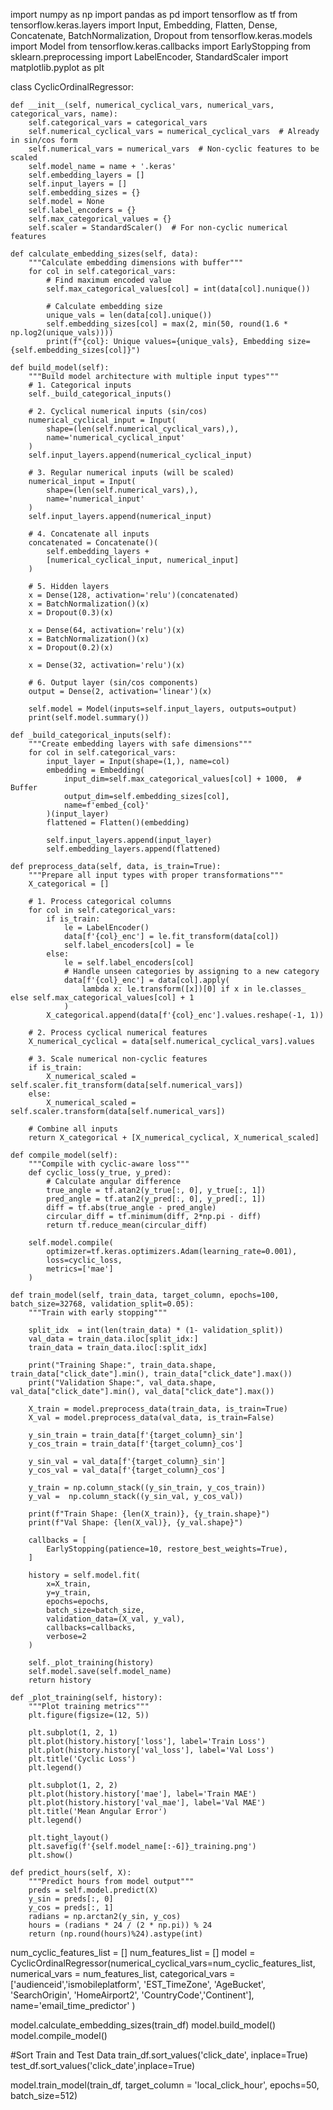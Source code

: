 import numpy as np
import pandas as pd
import tensorflow as tf
from tensorflow.keras.layers import Input, Embedding, Flatten, Dense, Concatenate, BatchNormalization, Dropout
from tensorflow.keras.models import Model
from tensorflow.keras.callbacks import EarlyStopping
from sklearn.preprocessing import LabelEncoder, StandardScaler
import matplotlib.pyplot as plt

class CyclicOrdinalRegressor:
    
    def __init__(self, numerical_cyclical_vars, numerical_vars, categorical_vars, name):
        self.categorical_vars = categorical_vars
        self.numerical_cyclical_vars = numerical_cyclical_vars  # Already in sin/cos form
        self.numerical_vars = numerical_vars  # Non-cyclic features to be scaled
        self.model_name = name + '.keras'
        self.embedding_layers = []
        self.input_layers = []
        self.embedding_sizes = {}
        self.model = None
        self.label_encoders = {}
        self.max_categorical_values = {}
        self.scaler = StandardScaler()  # For non-cyclic numerical features
        
    def calculate_embedding_sizes(self, data):
        """Calculate embedding dimensions with buffer"""
        for col in self.categorical_vars:
            # Find maximum encoded value
            self.max_categorical_values[col] = int(data[col].nunique())
            
            # Calculate embedding size
            unique_vals = len(data[col].unique())
            self.embedding_sizes[col] = max(2, min(50, round(1.6 * np.log2(unique_vals))))
            print(f"{col}: Unique values={unique_vals}, Embedding size={self.embedding_sizes[col]}")

    def build_model(self):
        """Build model architecture with multiple input types"""
        # 1. Categorical inputs
        self._build_categorical_inputs()
        
        # 2. Cyclical numerical inputs (sin/cos)
        numerical_cyclical_input = Input(
            shape=(len(self.numerical_cyclical_vars),), 
            name='numerical_cyclical_input'
        )
        self.input_layers.append(numerical_cyclical_input)
        
        # 3. Regular numerical inputs (will be scaled)
        numerical_input = Input(
            shape=(len(self.numerical_vars),), 
            name='numerical_input'
        )
        self.input_layers.append(numerical_input)
        
        # 4. Concatenate all inputs
        concatenated = Concatenate()(
            self.embedding_layers + 
            [numerical_cyclical_input, numerical_input]
        )
        
        # 5. Hidden layers
        x = Dense(128, activation='relu')(concatenated)
        x = BatchNormalization()(x)
        x = Dropout(0.3)(x)
        
        x = Dense(64, activation='relu')(x)
        x = BatchNormalization()(x)
        x = Dropout(0.2)(x)
        
        x = Dense(32, activation='relu')(x)
        
        # 6. Output layer (sin/cos components)
        output = Dense(2, activation='linear')(x)
        
        self.model = Model(inputs=self.input_layers, outputs=output)
        print(self.model.summary())

    def _build_categorical_inputs(self):
        """Create embedding layers with safe dimensions"""
        for col in self.categorical_vars:
            input_layer = Input(shape=(1,), name=col)
            embedding = Embedding(
                input_dim=self.max_categorical_values[col] + 1000,  # Buffer
                output_dim=self.embedding_sizes[col],
                name=f'embed_{col}'
            )(input_layer)
            flattened = Flatten()(embedding)
            
            self.input_layers.append(input_layer)
            self.embedding_layers.append(flattened)
    
    def preprocess_data(self, data, is_train=True):
        """Prepare all input types with proper transformations"""
        X_categorical = []
        
        # 1. Process categorical columns
        for col in self.categorical_vars:
            if is_train:
                le = LabelEncoder()
                data[f'{col}_enc'] = le.fit_transform(data[col])
                self.label_encoders[col] = le
            else:
                le = self.label_encoders[col]
                # Handle unseen categories by assigning to a new category
                data[f'{col}_enc'] = data[col].apply(
                    lambda x: le.transform([x])[0] if x in le.classes_ else self.max_categorical_values[col] + 1
                )
            X_categorical.append(data[f'{col}_enc'].values.reshape(-1, 1))
        
        # 2. Process cyclical numerical features 
        X_numerical_cyclical = data[self.numerical_cyclical_vars].values
        
        # 3. Scale numerical non-cyclic features 
        if is_train:
            X_numerical_scaled = self.scaler.fit_transform(data[self.numerical_vars])
        else:
            X_numerical_scaled = self.scaler.transform(data[self.numerical_vars])
        
        # Combine all inputs
        return X_categorical + [X_numerical_cyclical, X_numerical_scaled]

    def compile_model(self):
        """Compile with cyclic-aware loss"""
        def cyclic_loss(y_true, y_pred):
            # Calculate angular difference
            true_angle = tf.atan2(y_true[:, 0], y_true[:, 1])
            pred_angle = tf.atan2(y_pred[:, 0], y_pred[:, 1])
            diff = tf.abs(true_angle - pred_angle)
            circular_diff = tf.minimum(diff, 2*np.pi - diff)
            return tf.reduce_mean(circular_diff)
        
        self.model.compile(
            optimizer=tf.keras.optimizers.Adam(learning_rate=0.001),
            loss=cyclic_loss,
            metrics=['mae']
        )
    
    def train_model(self, train_data, target_column, epochs=100, batch_size=32768, validation_split=0.05):
        """Train with early stopping"""

        split_idx  = int(len(train_data) * (1- validation_split))
        val_data = train_data.iloc[split_idx:]
        train_data = train_data.iloc[:split_idx]

        print("Training Shape:", train_data.shape, train_data["click_date"].min(), train_data["click_date"].max())
        print("Validation Shape:", val_data.shape, val_data["click_date"].min(), val_data["click_date"].max())
        
        X_train = model.preprocess_data(train_data, is_train=True)
        X_val = model.preprocess_data(val_data, is_train=False)
        
        y_sin_train = train_data[f'{target_column}_sin']
        y_cos_train = train_data[f'{target_column}_cos']

        y_sin_val = val_data[f'{target_column}_sin']
        y_cos_val = val_data[f'{target_column}_cos']

        y_train = np.column_stack((y_sin_train, y_cos_train))
        y_val =  np.column_stack((y_sin_val, y_cos_val))

        print(f"Train Shape: {len(X_train)}, {y_train.shape}")
        print(f"Val Shape: {len(X_val)}, {y_val.shape}")
        
        callbacks = [
            EarlyStopping(patience=10, restore_best_weights=True), 
        ]
        
        history = self.model.fit(
            x=X_train,
            y=y_train,
            epochs=epochs,
            batch_size=batch_size,
            validation_data=(X_val, y_val),
            callbacks=callbacks,
            verbose=2
        )
        
        self._plot_training(history)
        self.model.save(self.model_name)
        return history
    
    def _plot_training(self, history):
        """Plot training metrics"""
        plt.figure(figsize=(12, 5))
        
        plt.subplot(1, 2, 1)
        plt.plot(history.history['loss'], label='Train Loss')
        plt.plot(history.history['val_loss'], label='Val Loss')
        plt.title('Cyclic Loss')
        plt.legend()
        
        plt.subplot(1, 2, 2)
        plt.plot(history.history['mae'], label='Train MAE')
        plt.plot(history.history['val_mae'], label='Val MAE')
        plt.title('Mean Angular Error')
        plt.legend()
        
        plt.tight_layout()
        plt.savefig(f'{self.model_name[:-6]}_training.png')
        plt.show()
    
    def predict_hours(self, X):
        """Predict hours from model output"""
        preds = self.model.predict(X)
        y_sin = preds[:, 0]
        y_cos = preds[:, 1]
        radians = np.arctan2(y_sin, y_cos)
        hours = (radians * 24 / (2 * np.pi)) % 24
        return (np.round(hours)%24).astype(int)
		
		
num_cyclic_features_list = []
num_features_list = []
model = CyclicOrdinalRegressor(numerical_cyclical_vars=num_cyclic_features_list,
    numerical_vars = num_features_list,
    categorical_vars = ['audienceid','ismobileplatform', 'EST_TimeZone', 'AgeBucket', 'SearchOrigin', 'HomeAirport2', 'CountryCode','Continent'],
    name='email_time_predictor'
    )
	
model.calculate_embedding_sizes(train_df)
model.build_model()
model.compile_model()

#Sort Train and Test Data
train_df.sort_values('click_date', inplace=True)
test_df.sort_values('click_date',inplace=True)

model.train_model(train_df, target_column = 'local_click_hour', epochs=50, batch_size=512)
